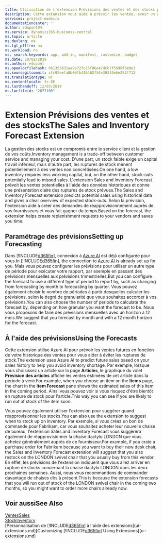 ```yaml
---
title: Utilisation de l'extension Prévisions des ventes et des stocks pour gérer le stock | Microsoft Docs
description: Cette extension vous aide à prévoir les ventes, avoir un aperçu clair des ruptures de stock prévues, et même de vous aider à créer des demandes de réapprovisionnement aux fournisseurs.
services: project-madeira
documentationcenter: ''
author: edupont04
ms.service: dynamics365-business-central
ms.topic: article
ms.devlang: na
ms.tgt_pltfrm: na
ms.workload: na
ms. search.keywords: app, add-in, manifest, customize, budget
ms.date: 10/01/2019
ms.author: edupont
ms.openlocfilehash: 0b1353631aa9e727c25fd6e47dcb7f5699f3e9e1
ms.sourcegitcommit: cfc92eefa8b06fb426482f54e393f0e6e222f712
ms.translationtype: HT
ms.contentlocale: fr-BE
ms.lasthandoff: 12/03/2019
ms.locfileid: "2877100"
---
```

# <a name="the-sales-and-inventory-forecast-extension"></a><span data-ttu-id="a1314-103">Extension Prévisions des ventes et des stocks</span><span class="sxs-lookup"><span data-stu-id="a1314-103">The Sales and Inventory Forecast Extension</span></span>
<span data-ttu-id="a1314-104">La gestion des stocks est un compromis entre le service client et la gestion de vos coûts.</span><span class="sxs-lookup"><span data-stu-id="a1314-104">Inventory management is a trade-off between customer service and managing your cost.</span></span> <span data-ttu-id="a1314-105">D'une part, un stock faible exige un capital travail inférieur, mais d'autre part, les ruptures de stock mènent potentiellement à des ventes non concrétisées.</span><span class="sxs-lookup"><span data-stu-id="a1314-105">On one hand, a low inventory requires less working capital, but, on the other hand, stock-outs potentially lead to missed sales.</span></span> <span data-ttu-id="a1314-106">L'extension Sales and Inventory Forecast prévoit les ventes potentielles à l'aide des données historiques et donne une présentation claire des ruptures de stock prévues.</span><span class="sxs-lookup"><span data-stu-id="a1314-106">The Sales and Inventory Forecast extension predicts potential sales using historical data and gives a clear overview of expected stock-outs.</span></span> <span data-ttu-id="a1314-107">Selon la prévision, l'extension aide à créer des demandes de réapprovisionnement auprès de vos fournisseurs et vous fait gagner du temps.</span><span class="sxs-lookup"><span data-stu-id="a1314-107">Based on the forecast, the extension helps create replenishment requests to your vendors and saves you time.</span></span>  

## <a name="setting-up-forecasting"></a><span data-ttu-id="a1314-108">Paramétrage des prévisions</span><span class="sxs-lookup"><span data-stu-id="a1314-108">Setting up Forecasting</span></span>
<span data-ttu-id="a1314-109">Dans [!INCLUDE[d365fin](includes/d365fin_md.md)], connexion à [Azure AI](https://azure.microsoft.com/overview/ai-platform/) est déjà configurée pour vous.</span><span class="sxs-lookup"><span data-stu-id="a1314-109">In [!INCLUDE[d365fin](includes/d365fin_md.md)], the connection to [Azure AI](https://azure.microsoft.com/overview/ai-platform/) is already set up for you.</span></span> <span data-ttu-id="a1314-110">Mais vous pouvez configurer les prévisions pour utiliser un autre type de période pour exécuter votre rapport, par exemple en passant des prévisions mensuelles aux prévisions trimestrielles.</span><span class="sxs-lookup"><span data-stu-id="a1314-110">But you can configure the forecast to use a different type of period to report by, such as changing from forecasting by month to forecasting by quarter.</span></span> <span data-ttu-id="a1314-111">Vous pouvez également choisir le nombre de périodes à partir desquelles calculer les prévisions, selon le degré de granularité que vous souhaitez accorder à vos prévisions.</span><span class="sxs-lookup"><span data-stu-id="a1314-111">You can also choose the number of periods to calculate the forecast by, depending on how granular you want the forecast to be.</span></span> <span data-ttu-id="a1314-112">Nous vous proposons de faire des prévisions mensuelles avec un horizon à 12 mois.</span><span class="sxs-lookup"><span data-stu-id="a1314-112">We suggest that you forecast by month and with a 12 month horizon for the forecast.</span></span>  

## <a name="using-the-forecasts"></a><span data-ttu-id="a1314-113">À l'aide des prévisions</span><span class="sxs-lookup"><span data-stu-id="a1314-113">Using the Forecasts</span></span>
<span data-ttu-id="a1314-114">Cette extension utilise Azure AI pour prévoir les ventes futures en fonction de votre historique des ventes pour vous aider à éviter les ruptures de stock.</span><span class="sxs-lookup"><span data-stu-id="a1314-114">The extension uses Azure AI to predict future sales based on your sales history to help you avoid inventory shortage.</span></span> <span data-ttu-id="a1314-115">Par exemple, lorsque vous choisissez un article sur la page **Articles**, le graphique du volet **Prévision des articles** affiche les ventes estimées de cet article dans la période à venir.</span><span class="sxs-lookup"><span data-stu-id="a1314-115">For example, when you choose an item on the **Items** page, the chart in the **Item Forecast** pane shows the estimated sales of this item in the coming period.</span></span> <span data-ttu-id="a1314-116">Ainsi vous pouvez voir si vous risquez d'être bientôt en rupture de stock pour l'article.</span><span class="sxs-lookup"><span data-stu-id="a1314-116">This way you can see if you are likely to run out of stock of the item soon.</span></span>  

<span data-ttu-id="a1314-117">Vous pouvez également utiliser l'extension pour suggérer quand réapprovisionner les stocks.</span><span class="sxs-lookup"><span data-stu-id="a1314-117">You can also use the extension to suggest when to stock up on inventory.</span></span> <span data-ttu-id="a1314-118">Par exemple, si vous créez un bon de commande pour Fabrikam, car vous souhaitez acheter leur nouvelle chaise de bureau, l'extension Sales and Inventory Forecast vous suggèrera également de réapprovisionner la chaise dactylo LONDON que vous achetez généralement auprès de ce fournisseur.</span><span class="sxs-lookup"><span data-stu-id="a1314-118">For example, if you crate a purchase order for Fabrikam because you want to buy their new desk chair, the Sales and Inventory Forecast extension will suggest that you also restock on the LONDON swivel chair that you usually buy from this vendor.</span></span> <span data-ttu-id="a1314-119">En effet, les prévisions de l'extension indiquent que vous allez arriver en rupture de stocks concernant la chaise dactylo LONDON dans les deux prochaines semaines. Aussi, nous vous recommandons de commander davantage de chaises dès à présent.</span><span class="sxs-lookup"><span data-stu-id="a1314-119">This is because the extension forecasts that you will run out of stock of the LONDON swivel chair in the coming two months, so you might want to order more chairs already now.</span></span>  

## <a name="see-also"></a><span data-ttu-id="a1314-120">Voir aussi</span><span class="sxs-lookup"><span data-stu-id="a1314-120">See Also</span></span>
[<span data-ttu-id="a1314-121">Ventes</span><span class="sxs-lookup"><span data-stu-id="a1314-121">Sales</span></span>](sales-manage-sales.md)  
[<span data-ttu-id="a1314-122">Stock</span><span class="sxs-lookup"><span data-stu-id="a1314-122">Inventory</span></span>](inventory-manage-inventory.md)  
<span data-ttu-id="a1314-123">[Personnalisation de [!INCLUDE[d365fin](includes/d365fin_md.md)] à l'aide des extensions](ui-extensions.md)</span><span class="sxs-lookup"><span data-stu-id="a1314-123">[Customizing [!INCLUDE[d365fin](includes/d365fin_md.md)] Using Extensions](ui-extensions.md)</span></span>  
